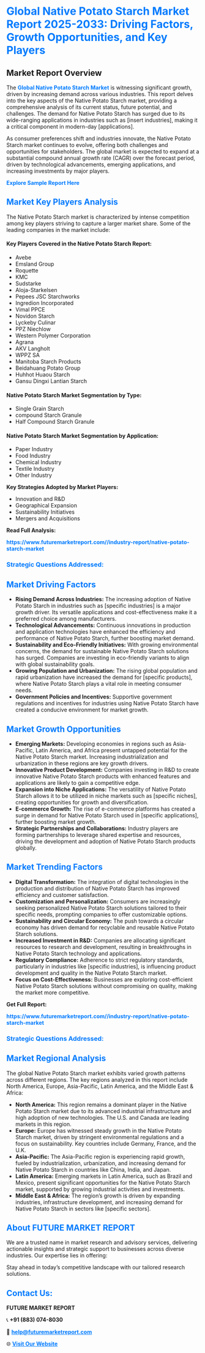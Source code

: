 <h1 style="color: #007BFF;">Global Native Potato Starch Market Report 2025-2033: Driving Factors, Growth Opportunities, and Key Players</h1>

<section id="overview">
<h2>Market Report Overview</h2>
<p>The <a href="https://www.futuremarketreport.com//industry-report/native-potato-starch-market" style="color: #007BFF; text-decoration: none;"><strong>Global Native Potato Starch Market</strong></a> is witnessing significant growth, driven by increasing demand across various industries. This report delves into the key aspects of the Native Potato Starch market, providing a comprehensive analysis of its current status, future potential, and challenges. The demand for Native Potato Starch has surged due to its wide-ranging applications in industries such as [insert industries], making it a critical component in modern-day [applications].</p>
<p>As consumer preferences shift and industries innovate, the Native Potato Starch market continues to evolve, offering both challenges and opportunities for stakeholders. The global market is expected to expand at a substantial compound annual growth rate (CAGR) over the forecast period, driven by technological advancements, emerging applications, and increasing investments by major players.</p>
</section>

<section id="overview">
<p><a href="https://www.futuremarketreport.com//request-sample/reportId=52124" style="color: #007BFF; text-decoration: none;"><strong>Explore Sample Report Here</strong></a></p>
</section>

<section id="key-players">
<h2 style="color: #007BFF;">Market Key Players Analysis</h2>
<p>The Native Potato Starch market is characterized by intense competition among key players striving to capture a larger market share. Some of the leading companies in the market include:</p>
<h4>Key Players Covered in the Native Potato Starch Report:</h4>
<ul><li>Avebe</li><li>Emsland Group</li><li>Roquette</li><li>KMC</li><li>Sudstarke</li><li>Aloja-Starkelsen</li><li>Pepees JSC Starchworks</li><li>Ingredion Incorporated</li><li>Vimal PPCE</li><li>Novidon Starch</li><li>Lyckeby Culinar</li><li>PPZ Niechlow</li><li>Western Polymer Corporation</li><li>Agrana</li><li>AKV Langholt</li><li>WPPZ SA</li><li>Manitoba Starch Products</li><li>Beidahuang Potato Group</li><li>Huhhot Huaou Starch</li><li>Gansu Dingxi Lantian Starch</li></ul>
<h4>Native Potato Starch Market Segmentation by Type:</h4>
<ul><li>Single Grain Starch</li><li>compound Starch Granule</li><li>Half Compound Starch Granule</li></ul>

<h4>Native Potato Starch Market Segmentation by Application:</h4>
<ul><li>Paper Industry</li><li>Food Industry</li><li>Chemical Industry</li><li>Textile Industry</li><li>Other Industry</li></ul>
<p><strong>Key Strategies Adopted by Market Players:</strong></p>
<ul>
<li>Innovation and R&D</li>
<li>Geographical Expansion</li>
<li>Sustainability Initiatives</li>
<li>Mergers and Acquisitions</li>
</ul>
</section>

<section>
<p><strong>Read Full Analysis: </strong></p><a href="https://www.futuremarketreport.com//industry-report/native-potato-starch-market" style="color: #007BFF; text-decoration: none;"><strong>https://www.futuremarketreport.com//industry-report/native-potato-starch-market</strong></a>
<h3 style="color: #007BFF;">Strategic Questions Addressed:</h3>
</section>

<section id="driving-factors">
<h2 style="color: #007BFF;">Market Driving Factors</h2>
<ul>
<li><strong>Rising Demand Across Industries:</strong> The increasing adoption of Native Potato Starch in industries such as [specific industries] is a major growth driver. Its versatile applications and cost-effectiveness make it a preferred choice among manufacturers.</li>
<li><strong>Technological Advancements:</strong> Continuous innovations in production and application technologies have enhanced the efficiency and performance of Native Potato Starch, further boosting market demand.</li>
<li><strong>Sustainability and Eco-Friendly Initiatives:</strong> With growing environmental concerns, the demand for sustainable Native Potato Starch solutions has surged. Companies are investing in eco-friendly variants to align with global sustainability goals.</li>
<li><strong>Growing Population and Urbanization:</strong> The rising global population and rapid urbanization have increased the demand for [specific products], where Native Potato Starch plays a vital role in meeting consumer needs.</li>
<li><strong>Government Policies and Incentives:</strong> Supportive government regulations and incentives for industries using Native Potato Starch have created a conducive environment for market growth.</li>
</ul>
</section>

<section id="growth-opportunities">
<h2 style="color: #007BFF;">Market Growth Opportunities</h2>
<ul>
<li><strong>Emerging Markets:</strong> Developing economies in regions such as Asia-Pacific, Latin America, and Africa present untapped potential for the Native Potato Starch market. Increasing industrialization and urbanization in these regions are key growth drivers.</li>
<li><strong>Innovative Product Development:</strong> Companies investing in R&D to create innovative Native Potato Starch products with enhanced features and applications are likely to gain a competitive edge.</li>
<li><strong>Expansion into Niche Applications:</strong> The versatility of Native Potato Starch allows it to be utilized in niche markets such as [specific niches], creating opportunities for growth and diversification.</li>
<li><strong>E-commerce Growth:</strong> The rise of e-commerce platforms has created a surge in demand for Native Potato Starch used in [specific applications], further boosting market growth.</li>
<li><strong>Strategic Partnerships and Collaborations:</strong> Industry players are forming partnerships to leverage shared expertise and resources, driving the development and adoption of Native Potato Starch products globally.</li>
</ul>
</section>

<section id="trending-factors">
<h2 style="color: #007BFF;">Market Trending Factors</h2>
<ul>
<li><strong>Digital Transformation:</strong> The integration of digital technologies in the production and distribution of Native Potato Starch has improved efficiency and customer satisfaction.</li>
<li><strong>Customization and Personalization:</strong> Consumers are increasingly seeking personalized Native Potato Starch solutions tailored to their specific needs, prompting companies to offer customizable options.</li>
<li><strong>Sustainability and Circular Economy:</strong> The push towards a circular economy has driven demand for recyclable and reusable Native Potato Starch solutions.</li>
<li><strong>Increased Investment in R&D:</strong> Companies are allocating significant resources to research and development, resulting in breakthroughs in Native Potato Starch technology and applications.</li>
<li><strong>Regulatory Compliance:</strong> Adherence to strict regulatory standards, particularly in industries like [specific industries], is influencing product development and quality in the Native Potato Starch market.</li>
<li><strong>Focus on Cost-Effectiveness:</strong> Businesses are exploring cost-efficient Native Potato Starch solutions without compromising on quality, making the market more competitive.</li>
</ul>
</section>

<section>
<p><strong>Get Full Report: </strong></p><a href="https://www.futuremarketreport.com//industry-report/native-potato-starch-market" style="color: #007BFF; text-decoration: none;"><strong>https://www.futuremarketreport.com//industry-report/native-potato-starch-market</strong></a>
<h3 style="color: #007BFF;">Strategic Questions Addressed:</h3>
</section>


<section id="regional-analysis">
<h2 style="color: #007BFF;">Market Regional Analysis</h2>
<p>The global Native Potato Starch market exhibits varied growth patterns across different regions. The key regions analyzed in this report include North America, Europe, Asia-Pacific, Latin America, and the Middle East & Africa:</p>
<ul>
<li><strong>North America:</strong> This region remains a dominant player in the Native Potato Starch market due to its advanced industrial infrastructure and high adoption of new technologies. The U.S. and Canada are leading markets in this region.</li>
<li><strong>Europe:</strong> Europe has witnessed steady growth in the Native Potato Starch market, driven by stringent environmental regulations and a focus on sustainability. Key countries include Germany, France, and the U.K.</li>
<li><strong>Asia-Pacific:</strong> The Asia-Pacific region is experiencing rapid growth, fueled by industrialization, urbanization, and increasing demand for Native Potato Starch in countries like China, India, and Japan.</li>
<li><strong>Latin America:</strong> Emerging markets in Latin America, such as Brazil and Mexico, present significant opportunities for the Native Potato Starch market, supported by growing industrial activities and investments.</li>
<li><strong>Middle East & Africa:</strong> The region’s growth is driven by expanding industries, infrastructure development, and increasing demand for Native Potato Starch in sectors like [specific sectors].</li>
</ul>
</section>

<footer>
<h2 style="color: #007BFF;">About FUTURE MARKET REPORT</h2>
<p>We are a trusted name in market research and advisory services, delivering actionable insights and strategic support to businesses across diverse industries. Our expertise lies in offering:</p>

<p>Stay ahead in today’s competitive landscape with our tailored research solutions.</p>

<h2 style="color: #007BFF;">Contact Us:</h2>
<p><strong>FUTURE MARKET REPORT</strong></p>
<p>📞 <strong>+91 (883) 074-8030</strong></p>
<p>📧 <strong><a href="mailto:help@futuremarketreport.com" style="color: #007BFF;">help@futuremarketreport.com</a></strong></p>
<p>🌐 <strong><a href="https://www.futuremarketreport.com/" style="color: #007BFF;">Visit Our Website</a></strong></p>
</footer>
